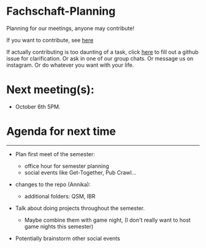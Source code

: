 # Fachschaft-Planning

Planning for our meetings, anyone may contribute!

If you want to contribute, see [here](contributing.md)

If actually contributing is too daunting of a task, click [here](https://github.com/fs-linguistics/Fachschaft-Planning/issues/new/choose) 
to fill out a github issue for clarification. Or ask in one of our group chats. Or message us on instagram. Or do whatever you want with your life. 

# Next meeting(s): 


- October 6th 5PM. 

# Agenda for next time



---

- Plan first meet of the semester:
    - office hour for semester planning
    - social events like Get-Together, Pub Crawl...
 
- changes to the repo (Annika):
    - additional folders: QSM, IBR
- Talk about doing projects throughout the semester. 
  - Maybe combine them with game night, (I don't really want to host game nights this semester)

- Potentially brainstorm other social events







